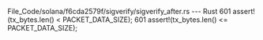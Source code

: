 File_Code/solana/f6cda2579f/sigverify/sigverify_after.rs --- Rust
601         assert!(tx_bytes.len() < PACKET_DATA_SIZE);                                                                                                      601         assert!(tx_bytes.len() <= PACKET_DATA_SIZE);

